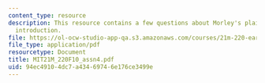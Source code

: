 ```yaml
---
content_type: resource
description: This resource contains a few questions about Morley's plaine and easie
  introduction.
file: https://ol-ocw-studio-app-qa.s3.amazonaws.com/courses/21m-220-early-music-fall-2010/94ec49104dc7a43469746e176ce3499e_MIT21M_220F10_assn4.pdf
file_type: application/pdf
resourcetype: Document
title: MIT21M_220F10_assn4.pdf
uid: 94ec4910-4dc7-a434-6974-6e176ce3499e
---
```

